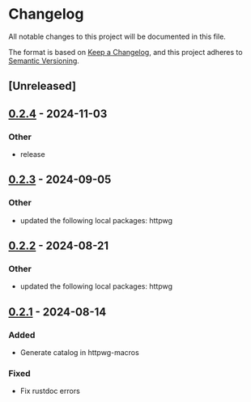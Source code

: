 # Changelog
All notable changes to this project will be documented in this file.

The format is based on [Keep a Changelog](https://keepachangelog.com/en/1.0.0/),
and this project adheres to [Semantic Versioning](https://semver.org/spec/v2.0.0.html).

## [Unreleased]

## [0.2.4](https://github.com/bearcove/loona/compare/httpwg-macros-v0.2.3...httpwg-macros-v0.2.4) - 2024-11-03

### Other

- release

## [0.2.3](https://github.com/bearcove/loona/compare/httpwg-macros-v0.2.2...httpwg-macros-v0.2.3) - 2024-09-05

### Other
- updated the following local packages: httpwg

## [0.2.2](https://github.com/bearcove/loona/compare/httpwg-macros-v0.2.1...httpwg-macros-v0.2.2) - 2024-08-21

### Other
- updated the following local packages: httpwg

## [0.2.1](https://github.com/bearcove/loona/compare/httpwg-macros-v0.2.0...httpwg-macros-v0.2.1) - 2024-08-14

### Added
- Generate catalog in httpwg-macros

### Fixed
- Fix rustdoc errors

